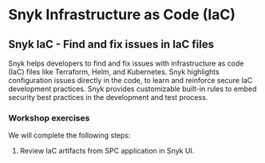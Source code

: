# Snyk Infrastructure as Code \(IaC\)

## Snyk IaC - Find and fix issues in IaC files

Snyk helps developers to find and fix issues with infrastructure as code \(IaC\) files like Terraform, Helm, and Kubernetes. Snyk highlights configuration issues directly in the code, to learn and reinforce secure IaC development practices. Snyk provides customizable built-in rules to embed security best practices in the development and test process.

### Workshop exercises

We will complete the following steps:

1. Review IaC artifacts from SPC application in Snyk UI.


